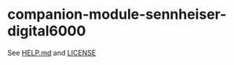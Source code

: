 # companion-module-sennheiser-digital6000

See [HELP.md](./companion/HELP.md) and [LICENSE](./LICENSE)
